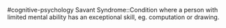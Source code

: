 #cognitive-psychology 
Savant Syndrome::Condition where a person with limited mental ability has an exceptional skill, eg. computation or drawing.
<!--SR:!2024-04-09,2,230-->